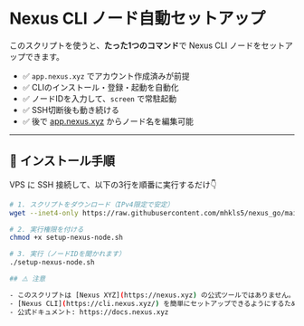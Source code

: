 # Nexus CLI ノード自動セットアップ

このスクリプトを使うと、**たった1つのコマンド**で Nexus CLI ノードをセットアップできます。

- ✅ `app.nexus.xyz` でアカウント作成済みが前提
- ✅ CLIのインストール・登録・起動を自動化
- ✅ ノードIDを入力して、`screen` で常駐起動
- ✅ SSH切断後も動き続ける
- ✅ 後で [app.nexus.xyz](https://app.nexus.xyz) からノード名を編集可能

---

## 🔧 インストール手順

VPS に SSH 接続して、以下の3行を順番に実行するだけ👇

```bash
# 1. スクリプトをダウンロード（IPv4限定で安定）
wget --inet4-only https://raw.githubusercontent.com/mhkls5/nexus_go/main/setup-nexus-node.sh

# 2. 実行権限を付ける
chmod +x setup-nexus-node.sh

# 3. 実行（ノードIDを聞かれます）
./setup-nexus-node.sh

## ⚠️ 注意

- このスクリプトは [Nexus XYZ](https://nexus.xyz) の公式ツールではありません。
- [Nexus CLI](https://cli.nexus.xyz/) を簡単にセットアップできるようにするための **コミュニティ作成ツール**です。
- 公式ドキュメント: https://docs.nexus.xyz

